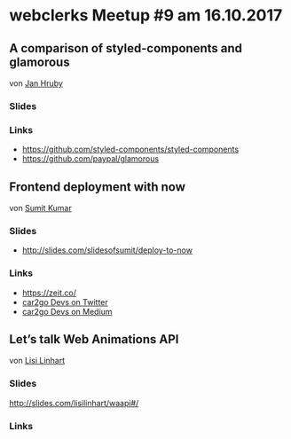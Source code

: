 # webclerks Meetup #9 am 16.10.2017

## A comparison of  styled-components and glamorous
von [Jan Hruby](https://twitter.com/mrozilla)

### Slides

### Links

* <https://github.com/styled-components/styled-components>
* <https://github.com/paypal/glamorous>

## Frontend deployment with now
von [Sumit Kumar](https://twitter.com/TweetsOfSumit)

### Slides

* <http://slides.com/slidesofsumit/deploy-to-now>

### Links

* <https://zeit.co/>
* [car2go Devs on Twitter](https://twitter.com/car2godevs)
* [car2go Devs on Medium](https://medium.com/car2godevs)


## Let’s talk Web Animations API
von [Lisi Linhart](https://twitter.com/lisi_linhart)

### Slides
<http://slides.com/lisilinhart/waapi#/>

### Links
